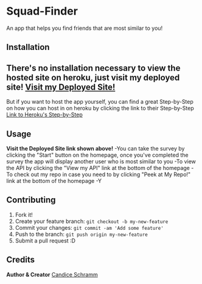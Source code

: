 # Squad-Finder

An app that helps you find friends that are most similar to you!

## Installation
There's no installation necessary to view the hosted site on heroku, just visit my deployed site!
[Visit my Deployed Site!](https://dry-forest-77032.herokuapp.com/)
-------------
But if you want to host the app yourself, you can find a great Step-by-Step on how you can host in on heroku by clicking the link to their Step-by-Step
[Link to Heroku's Step-by-Step](https://devcenter.heroku.com/articles/deploying-nodejs)

## Usage

**Visit the Deployed Site link shown above!**
-You can take the survey by clicking the "Start" button on the homepage, once you've completed the survey the app will display another user who is most similar to you
-To view the API by clicking the "View my API" link at the bottom of the homepage
-To check out my repo in case you need to by clicking "Peek at My Repo!" link at the bottom of the homepage
-Y

## Contributing

1. Fork it!
2. Create your feature branch: `git checkout -b my-new-feature`
3. Commit your changes: `git commit -am 'Add some feature'`
4. Push to the branch: `git push origin my-new-feature`
5. Submit a pull request :D


## Credits
**Author & Creator**
[Candice Schramm](https://github.com/CandiceSchramm)
